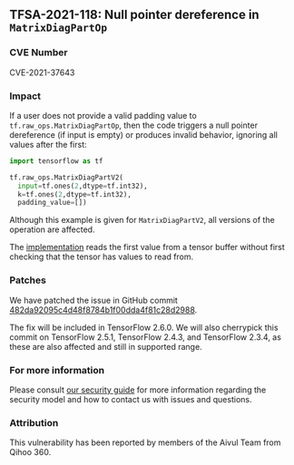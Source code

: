 ## TFSA-2021-118: Null pointer dereference in `MatrixDiagPartOp`

### CVE Number
CVE-2021-37643

### Impact
If a user does not provide a valid padding value to
`tf.raw_ops.MatrixDiagPartOp`, then the code triggers a null pointer dereference
(if input is empty) or produces invalid behavior, ignoring all values after the
first:

```python
import tensorflow as tf

tf.raw_ops.MatrixDiagPartV2(
  input=tf.ones(2,dtype=tf.int32),
  k=tf.ones(2,dtype=tf.int32),
  padding_value=[])
```

Although this example is given for `MatrixDiagPartV2`, all versions of the
operation are affected.

The
[implementation](https://github.com/galeone/tensorflow/blob/8d72537c6abf5a44103b57b9c2e22c14f5f49698/tensorflow/core/kernels/linalg/matrix_diag_op.cc#L89)
reads the first value from a tensor buffer without first checking that the
tensor has values to read from.

### Patches
We have patched the issue in GitHub commit
[482da92095c4d48f8784b1f00dda4f81c28d2988](https://github.com/galeone/tensorflow/commit/482da92095c4d48f8784b1f00dda4f81c28d2988).

The fix will be included in TensorFlow 2.6.0. We will also cherrypick this
commit on TensorFlow 2.5.1, TensorFlow 2.4.3, and TensorFlow 2.3.4, as these are
also affected and still in supported range.

### For more information
Please consult [our security
guide](https://github.com/galeone/tensorflow/blob/master/SECURITY.md) for
more information regarding the security model and how to contact us with issues
and questions.

### Attribution
This vulnerability has been reported by members of the Aivul Team from Qihoo
360.
